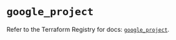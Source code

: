 # `google_project`

Refer to the Terraform Registry for docs: [`google_project`](https://registry.terraform.io/providers/hashicorp/google-beta/6.11.2/docs/resources/google_project).
